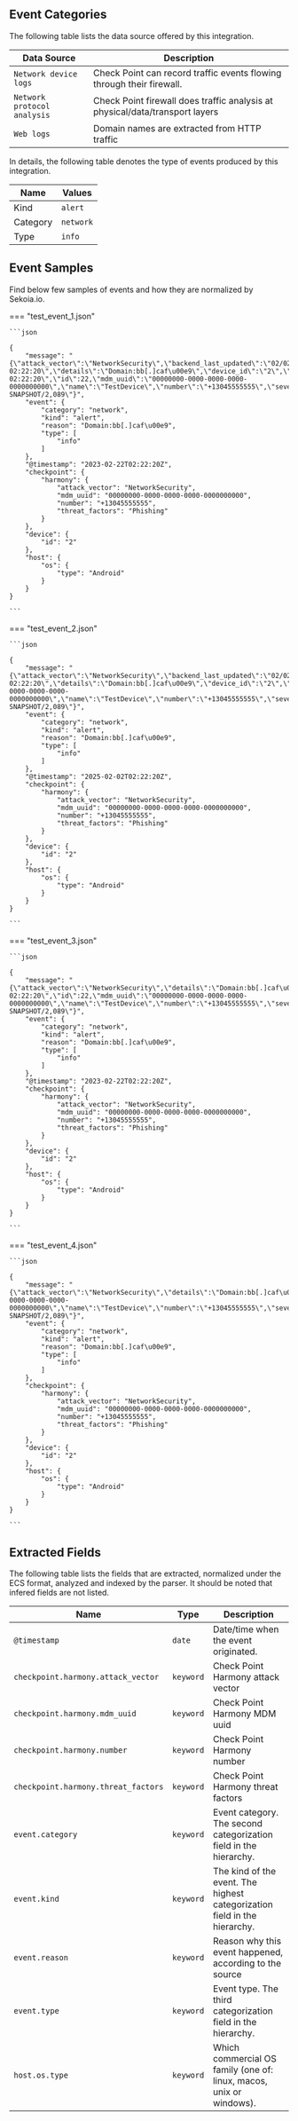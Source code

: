 
## Event Categories


The following table lists the data source offered by this integration.

| Data Source | Description                          |
| ----------- | ------------------------------------ |
| `Network device logs` | Check Point can record traffic events flowing through their firewall. |
| `Network protocol analysis` | Check Point firewall does traffic analysis at physical/data/transport layers |
| `Web logs` | Domain names are extracted from HTTP traffic |





In details, the following table denotes the type of events produced by this integration.

| Name | Values |
| ---- | ------ |
| Kind | `alert` |
| Category | `network` |
| Type | `info` |




## Event Samples

Find below few samples of events and how they are normalized by Sekoia.io.


=== "test_event_1.json"

    ```json
	
    {
        "message": "{\"attack_vector\":\"NetworkSecurity\",\"backend_last_updated\":\"02/02/2025 02:22:20\",\"details\":\"Domain:bb[.]caf\u00e9\",\"device_id\":\"2\",\"device_rooted\":false,\"email\":\"Blocked\",\"event\":\"Info\",\"event_timestamp\":\"02/22/2023 02:22:20\",\"id\":22,\"mdm_uuid\":\"00000000-0000-0000-0000-0000000000\",\"name\":\"TestDevice\",\"number\":\"+13045555555\",\"severity\":\"Critical\",\"threat_factors\":\"Phishing\",\"device_model\":\"Android\",\"client_version\":\"2.73-SNAPSHOT/2,089\"}",
        "event": {
            "category": "network",
            "kind": "alert",
            "reason": "Domain:bb[.]caf\u00e9",
            "type": [
                "info"
            ]
        },
        "@timestamp": "2023-02-22T02:22:20Z",
        "checkpoint": {
            "harmony": {
                "attack_vector": "NetworkSecurity",
                "mdm_uuid": "00000000-0000-0000-0000-0000000000",
                "number": "+13045555555",
                "threat_factors": "Phishing"
            }
        },
        "device": {
            "id": "2"
        },
        "host": {
            "os": {
                "type": "Android"
            }
        }
    }
    	
	```


=== "test_event_2.json"

    ```json
	
    {
        "message": "{\"attack_vector\":\"NetworkSecurity\",\"backend_last_updated\":\"02/02/2025 02:22:20\",\"details\":\"Domain:bb[.]caf\u00e9\",\"device_id\":\"2\",\"device_rooted\":false,\"email\":\"Blocked\",\"event\":\"Info\",\"id\":22,\"mdm_uuid\":\"00000000-0000-0000-0000-0000000000\",\"name\":\"TestDevice\",\"number\":\"+13045555555\",\"severity\":\"Critical\",\"threat_factors\":\"Phishing\",\"device_model\":\"Android\",\"client_version\":\"2.73-SNAPSHOT/2,089\"}",
        "event": {
            "category": "network",
            "kind": "alert",
            "reason": "Domain:bb[.]caf\u00e9",
            "type": [
                "info"
            ]
        },
        "@timestamp": "2025-02-02T02:22:20Z",
        "checkpoint": {
            "harmony": {
                "attack_vector": "NetworkSecurity",
                "mdm_uuid": "00000000-0000-0000-0000-0000000000",
                "number": "+13045555555",
                "threat_factors": "Phishing"
            }
        },
        "device": {
            "id": "2"
        },
        "host": {
            "os": {
                "type": "Android"
            }
        }
    }
    	
	```


=== "test_event_3.json"

    ```json
	
    {
        "message": "{\"attack_vector\":\"NetworkSecurity\",\"details\":\"Domain:bb[.]caf\u00e9\",\"device_id\":\"2\",\"device_rooted\":false,\"email\":\"Blocked\",\"event\":\"Info\",\"event_timestamp\":\"02/22/2023 02:22:20\",\"id\":22,\"mdm_uuid\":\"00000000-0000-0000-0000-0000000000\",\"name\":\"TestDevice\",\"number\":\"+13045555555\",\"severity\":\"Critical\",\"threat_factors\":\"Phishing\",\"device_model\":\"Android\",\"client_version\":\"2.73-SNAPSHOT/2,089\"}",
        "event": {
            "category": "network",
            "kind": "alert",
            "reason": "Domain:bb[.]caf\u00e9",
            "type": [
                "info"
            ]
        },
        "@timestamp": "2023-02-22T02:22:20Z",
        "checkpoint": {
            "harmony": {
                "attack_vector": "NetworkSecurity",
                "mdm_uuid": "00000000-0000-0000-0000-0000000000",
                "number": "+13045555555",
                "threat_factors": "Phishing"
            }
        },
        "device": {
            "id": "2"
        },
        "host": {
            "os": {
                "type": "Android"
            }
        }
    }
    	
	```


=== "test_event_4.json"

    ```json
	
    {
        "message": "{\"attack_vector\":\"NetworkSecurity\",\"details\":\"Domain:bb[.]caf\u00e9\",\"device_id\":\"2\",\"device_rooted\":false,\"email\":\"Blocked\",\"event\":\"Info\",\"id\":22,\"mdm_uuid\":\"00000000-0000-0000-0000-0000000000\",\"name\":\"TestDevice\",\"number\":\"+13045555555\",\"severity\":\"Critical\",\"threat_factors\":\"Phishing\",\"device_model\":\"Android\",\"client_version\":\"2.73-SNAPSHOT/2,089\"}",
        "event": {
            "category": "network",
            "kind": "alert",
            "reason": "Domain:bb[.]caf\u00e9",
            "type": [
                "info"
            ]
        },
        "checkpoint": {
            "harmony": {
                "attack_vector": "NetworkSecurity",
                "mdm_uuid": "00000000-0000-0000-0000-0000000000",
                "number": "+13045555555",
                "threat_factors": "Phishing"
            }
        },
        "device": {
            "id": "2"
        },
        "host": {
            "os": {
                "type": "Android"
            }
        }
    }
    	
	```





## Extracted Fields

The following table lists the fields that are extracted, normalized under the ECS format, analyzed and indexed by the parser. It should be noted that infered fields are not listed.

| Name | Type | Description                |
| ---- | ---- | ---------------------------|
|`@timestamp` | `date` | Date/time when the event originated. |
|`checkpoint.harmony.attack_vector` | `keyword` | Check Point Harmony attack vector |
|`checkpoint.harmony.mdm_uuid` | `keyword` | Check Point Harmony MDM uuid |
|`checkpoint.harmony.number` | `keyword` | Check Point Harmony number |
|`checkpoint.harmony.threat_factors` | `keyword` | Check Point Harmony threat factors |
|`event.category` | `keyword` | Event category. The second categorization field in the hierarchy. |
|`event.kind` | `keyword` | The kind of the event. The highest categorization field in the hierarchy. |
|`event.reason` | `keyword` | Reason why this event happened, according to the source |
|`event.type` | `keyword` | Event type. The third categorization field in the hierarchy. |
|`host.os.type` | `keyword` | Which commercial OS family (one of: linux, macos, unix or windows). |

